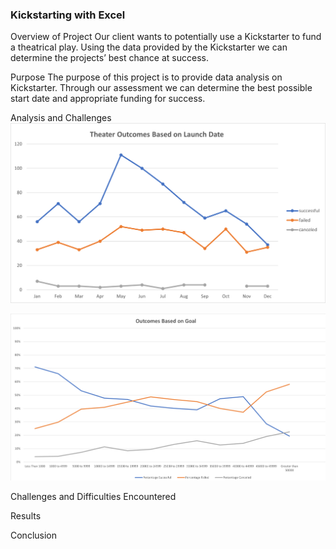 ### Kickstarting with Excel

Overview of Project
	Our client wants to potentially use a Kickstarter to fund a theatrical play. Using the data provided by the Kickstarter we can determine the projects’ best chance at success.
  
Purpose
The purpose of  this project is to provide data analysis on Kickstarter. Through our assessment we can determine the best possible start date and appropriate funding for success.

Analysis and Challenges
![](https://github.com/mjeanmi000/Module-1-Excel/blob/main/Module%201-Analysis/Resources/Theater_Outcomes_vs_Launch.png)

![](https://github.com/mjeanmi000/Module-1-Excel/blob/main/Module%201-Analysis/Resources/Outcomes_vs_Goals.png)


Challenges and Difficulties Encountered 

Results

Conclusion
